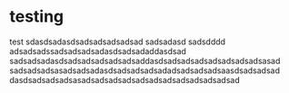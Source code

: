 # testing
test
sdasdsadasdsadsadsadsadsad
sadsadasd
sadsdddd
adsadsadssadsadsadsadasdsadsadaddasdsad
sadsadsadasdsadsadsadsadsadsaddasdsadsadsadsadsadsadsadsasad
sadsadsadsasadsadsadasdsadsadsadsadadsadsadsadsaasdsadsadsad
dasdsadsadsadsasadsadsadsadsadsadsadsadsadsadsadsad
